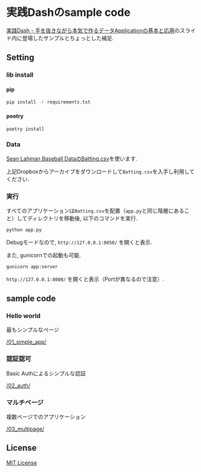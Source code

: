 # 実践Dashのsample code

[実践Dash - 手を抜きながら本気で作るデータApplicationの基本と応用](https://speakerdeck.com/shinyorke/dash-for-python-and-baseball)のスライド内に登場したサンプルとちょっとした補足.

## Setting

### lib install

#### pip

```bash
pip install -r requirements.txt
```

#### poetry

```bash
poetry install
```

### Data

[Sean Lahman Baseball DataのBatting.csv](https://www.dropbox.com/scl/fi/hy0sxw6gaai7ghemrshi8/lahman_1871-2023_csv.7z?e=1&file_subpath=%2Flahman_1871-2023_csv&rlkey=edw1u63zzxg48gvpcmr3qpnhz&st=fafzoub1&dl=0)を使います.

上記Dropboxからアーカイブをダウンロードして`Batting.csv`を入手し利用してください.

### 実行

すべてのアプリケーションは`Batting.csv`を配置（`app.py`と同じ階層にあること）してディレクトリを移動後, 以下のコマンドを実行.

```bash
python app.py
```

Debugモードなので, `http://127.0.0.1:8050/` を開くと表示.

また, gunicornでの起動も可能.

```bash
gunicorn app:server
```

`http://127.0.0.1:8000/` を開くと表示（Portが異なるので注意）.

## sample code

### Hello world

最もシンプルなページ

[/01_simple_app/](./01_simple_app/)

### 認証認可

Basic Authによるシンプルな認証

[/02_auth/](./02_auth/)

### マルチページ

複数ページでのアプリケーション

[/03_multipage/](./03_multipage/)

## License

[MIT License](./LICENSE)